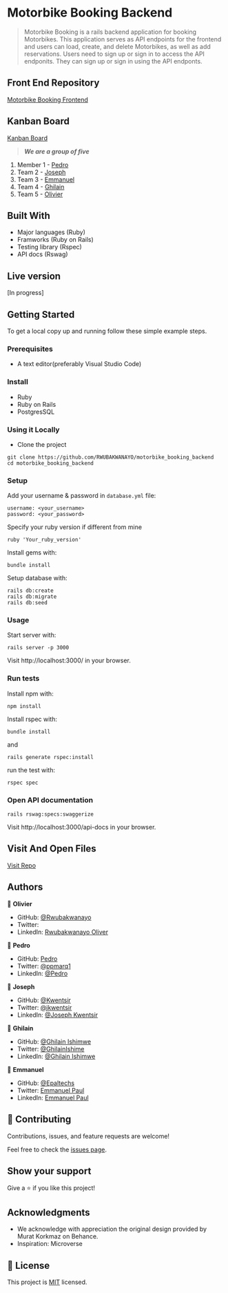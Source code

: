 # Motorbike Booking Backend

> Motorbike Booking is a rails backend application for booking Motorbikes. This application serves as API endpoints for the frontend and users can load, create, and delete Motorbikes, as well as add reservations. Users need to sign up or sign in to access the API endponits. They can sign up or sign in using the API endponts.

## Front End Repository

[Motorbike Booking Frontend](https://github.com/RWUBAKWANAYO/motorbike_booking_frontend)

## Kanban Board
[Kanban Board](https://github.com/RWUBAKWANAYO/motorbike_booking_backend/projects/1)

> ***We are a group of five***
1. Member 1 - [Pedro](https://github.com/ppmarq1)
2. Team 2 - [Joseph](https://github.com/Kwentsir)
3. Team 3 - [Emmanuel](https://github.com/Epaltechs)
4. Team 4 - [Ghilain](https://github.com/Ghilain)
5. Team 5 - [Olivier](https://github.com/RWUBAKWANAYO)

## Built With

- Major languages (Ruby)
- Framworks (Ruby on Rails)
- Testing library (Rspec)
- API docs (Rswag)

## Live version

[In progress]

## Getting Started

To get a local copy up and running follow these simple example steps.

### Prerequisites
- A text editor(preferably Visual Studio Code)

### Install
- Ruby
- Ruby on Rails
- PostgresSQL

### Using it Locally

- Clone the project
```
git clone https://github.com/RWUBAKWANAYO/motorbike_booking_backend
cd motorbike_booking_backend
```

### Setup

Add your username & password in `database.yml` file:
```
username: <your_username>
password: <your_password>
```
Specify your ruby version if different from mine
```
ruby 'Your_ruby_version'
```

Install gems with:

```
bundle install
```

Setup database with:

```
rails db:create
rails db:migrate
rails db:seed
```
### Usage

Start server with:

```
rails server -p 3000
```

Visit http://localhost:3000/ in your browser.

### Run tests

Install npm with:

```
npm install
```

Install rspec with:

```
bundle install
```

and

```
rails generate rspec:install
```

run the test with:

```
rspec spec
```
### Open API documentation

```
rails rswag:specs:swaggerize
```

Visit http://localhost:3000/api-docs in your browser.

## Visit And Open Files

[Visit Repo](https://github.com/RWUBAKWANAYO/motorbike_booking_backend)


## Authors

👤 **Olivier**

- GitHub: [@Rwubakwanayo](https://github.com/RWUBAKWANAYO)
- Twitter: [](https://twitter.com/)
- LinkedIn: [Rwubakwanayo Oliver](https://www.linkedin.com/in/rwubakwanayo-olivier)

👤 **Pedro**

- GitHub: [Pedro](https://github.com/ppmarq1)
- Twitter: [@ppmarq1](https://twitter.com/ppmarq1)
- LinkedIn: [@Pedro](https://br.linkedin.com/in/pedroalmeidamarques/)

👤 **Joseph**

- GitHub: [@Kwentsir](https://github.com/Kwentsir/)
- Twitter: [@jkwentsir](https://twitter.com/jkwentsir)
- LinkedIn: [@Joseph Kwentsir](https://www.linkedin.com/in/josephkwentsir/)

👤 **Ghilain**

- GitHub: [@Ghilain Ishimwe](https://github.com/Ghilain)
- Twitter: [@GhilainIshime](https://twitter.com/GhilainIshimwe)
- LinkedIn: [@Ghilain Ishimwe](https://www.linkedin.com/in/ghilain-ishimwe/)

👤 **Emmanuel**

- GitHub: [@Epaltechs](https://github.com/Epaltechs)
- Twitter: [Emmanuel Paul](http://twitter.com/@emmapaul247)
- LinkedIn: [Emmanuel Paul](https://www.linkedin.com/in/emmanuel-s-paul)

## 🤝 Contributing

Contributions, issues, and feature requests are welcome!

Feel free to check the [issues page](https://github.com/omarsalem7/capstone-back-end/issues).

## Show your support

Give a ⭐️ if you like this project!

## Acknowledgments
-  We acknowledge with appreciation the original design provided by Murat Korkmaz on Behance.
- Inspiration: Microverse

## 📝 License

This project is [MIT](./LICENSE.md) licensed.
